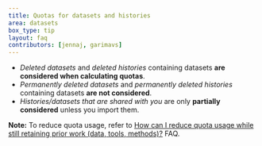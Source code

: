 ```yaml
---
title: Quotas for datasets and histories
area: datasets
box_type: tip
layout: faq
contributors: [jennaj, garimavs]
---
```


- _Deleted datasets_ and _deleted histories_ containing datasets **are considered when calculating quotas**.
- _Permanently deleted datasets_ and _permanently deleted histories_ containing datasets **are not considered**.
- _Histories/datasets that are shared with you_ are only **partially considered** unless you import them.

**Note:** To reduce quota usage, refer to [How can I reduce quota usage while still retaining prior work (data, tools, methods)?](https://training.galaxyproject.org/training-material/faqs/galaxy/reduce_quota_usage.html) FAQ.